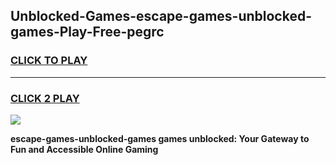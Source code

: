 
## Unblocked-Games-escape-games-unblocked-games-Play-Free-pegrc
<h3>
<a href="https://premium76.site?title=escape-games-unblocked-games&ref=17A">CLICK TO PLAY</a></h3>
<hr>

<h3>
<a href="https://premium76.site?title=escape-games-unblocked-games&ref=17A">CLICK 2 PLAY</a>
  
</h3>

<a href="https://premium76.site?title=escape-games-unblocked-games&ref=17A"><img src="https://clearcache.store/games.png"></a>


**escape-games-unblocked-games games unblocked: Your Gateway to Fun and Accessible Online Gaming**
